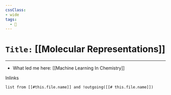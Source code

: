 ```yaml
---
cssClass:
- wide
tags:
  - 🧪
---
```


# `Title:` [[Molecular Representations]]
--- 

- What led me here: [[Machine Learning In Chemistry]]

Inlinks
```dataview 
list from [[#this.file.name]] and !outgoing([[# this.file.name]]) 
```
